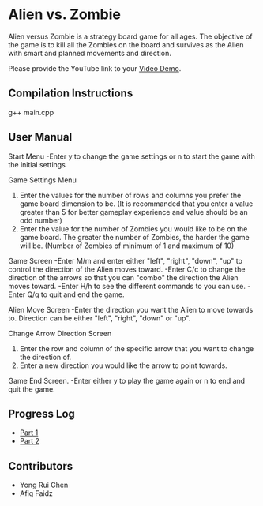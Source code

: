 # Alien vs. Zombie

Alien versus Zombie is a strategy board game for all ages. The objective of the game is to kill all the Zombies on the board and survives as the Alien with smart and planned movements and direction.

Please provide the YouTube link to your [Video Demo](https://youtu.be/3M3ZHvRtxqc).

## Compilation Instructions

g++ main.cpp

## User Manual

Start Menu
-Enter y to change the game settings or n to start the game with the initial settings

Game Settings Menu
1. Enter the values for the number of rows and columns you prefer the game board dimension to be. (It is recommanded that you enter a value greater than 5 for better gameplay experience and value should be an odd number)
2. Enter the value for the number of Zombies you would like to be on the game board. The greater the number of Zombies, the harder the game will be. (Number of Zombies of minimum of 1 and maximum of 10)

Game Screen
-Enter M/m and enter either "left", "right", "down", "up" to control the direction of the Alien moves toward.
-Enter C/c to change the direction of the arrows so that you can "combo" the direction the Alien moves toward.
-Enter H/h to see the different commands to you can use.
-Enter Q/q to quit and end the game.

Alien Move Screen 
-Enter the direction you want the Alien to move towards to. Direction can be either "left", "right", "down" or "up".

Change Arrow Direction Screen
1. Enter the row and column of the specific arrow that you want to change the direction of.
2. Enter a new direction you would like the arrow to point towards.

Game End Screen.
-Enter either y to play the game again or n to end and quit the game.

## Progress Log

- [Part 1](PART1.md)
- [Part 2](PART2.md)

## Contributors

- Yong Rui Chen
- Afiq Faidz
